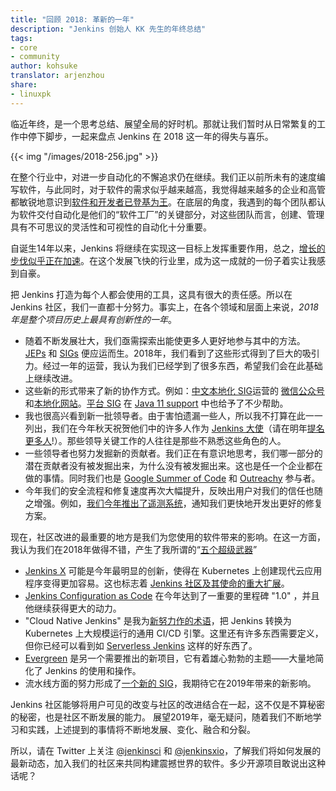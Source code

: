 ```yaml
---
title: "回顾 2018: 革新的一年"
description: "Jenkins 创始人 KK 先生的年终总结"
tags:
- core
- community
author: kohsuke
translator: arjenzhou
share:
- linuxpk
---
```


临近年终，是一个思考总结、展望全局的好时机。那就让我们暂时从日常繁复的工作中停下脚步，一起来盘点 Jenkins 在 2018 这一年的得失与喜乐。

{{< img "/images/2018-256.jpg" >}}

在整个行业中，对进一步自动化的不懈追求仍在继续。我们正以前所未有的速度编写软件，与此同时，对于软件的需求似乎越来越高，我觉得越来越多的企业和高管都敏锐地意识到[软件和开发者已登基为王](https://www.ciodive.com/news/software-is-king-and-developers-are-in-high-demand/519272/)。在底层的角度，我遇到的每个团队都认为软件交付自动化是他们的“软件工厂”的关键部分，对这些团队而言，创建、管理具有不可思议的灵活性和可视性的自动化十分重要。

自诞生14年以来，Jenkins 将继续在实现这一目标上发挥重要作用，总之，[增长的步伐似乎正在加速](http://stats.jenkins.io/jenkins-stats/svg/total-jenkins.svg)。在这个发展飞快的行业里，成为这一成就的一份子着实让我感到自豪。

把 Jenkins 打造为每个人都会使用的工具，这具有很大的责任感。所以在 Jenkins 社区，我们一直都十分努力。事实上，在各个领域和层面上来说，*2018年是整个项目历史上最具有创新性的一年*。

* 随着不断发展壮大，我们亟需探索出能使更多人更好地参与其中的方法。[JEPs](https://github.com/jenkinsci/jep/) 和 [SIGs](https://jenkins.io/sigs/) 便应运而生。2018年，我们看到了这些形式得到了巨大的吸引力。经过一年的运营，我认为我们已经学到了很多东西，希望我们会在此基础上继续改进。
* 这些新的形式带来了新的协作方式。例如：[中文本地化 SIG](https://jenkins.io/sigs/chinese-localization/)运营的 [微信公众号](https://jenkins.io/sigs/chinese-localization/#wechat)和[本地化网站](https://jenkins.io/zh/)。[平台 SIG](https://jenkins.io/sigs/platform/) 在 [Java 11 support](https://jenkins.io/zh/blog/2018/12/14/java11-preview-availability/) 中也给予了不少帮助。
* 我也很高兴看到新一批领导者。由于害怕遗漏一些人，所以我不打算在此一一列出，我们在今年秋天祝贺他们中的许多人作为 [Jenkins 大使](https://flic.kr/p/2asPXx1)（请在明年[提名更多人](https://wiki.jenkins.io/display/JENKINS/Jenkins+Ambassador)!）。那些领导关键工作的人往往是那些不熟悉这些角色的人。
* 一些领导者也努力发掘新的贡献者。我们正在有意识地思考，我们哪一部分的潜在贡献者没有被发掘出来，为什么没有被发掘出来。这也是任一个企业都在做的事情。同时我们也是 [Google Summer of Code](https://jenkins.io/zh/blog/2018/10/14/gsoc2018-results/) 和 [Outreachy](https://jenkins.io/zh/blog/2018/12/10/outreachy-audit-log-plugin/) 参与者。
* 今年我们的安全流程和修复速度再次大幅提升，反映出用户对我们的信任也随之增强。例如，[我们今年推出了遥测系统](https://jenkins.io/zh/blog/2018/10/09/telemetry/)，通知我们更快地开发出更好的修复方案。

现在，社区改进的最重要的地方是我们为您使用的软件带来的影响。在这一方面，我认为我们在2018年做得不错，产生了我所谓的“[五个超级武器](https://www.youtube.com/watch?v=qE3tfS7k1VI)”

* [Jenkins X](https://jenkins-x.io/) 可能是今年最明显的创新，使得在 Kubernetes 上创建现代云应用程序变得更加容易。这也标志着 [Jenkins 社区及其使命的重大扩展](https://jenkins.io/zh/blog/2018/03/20/evolving-mission-of-jenkins/)。
* [Jenkins Configuration as Code](https://jenkins.io/projects/jcasc/) 在今年达到了一重要的里程碑 "1.0" ，并且他继续获得更大的动力。
* "Cloud Native Jenkins" 是我为[新努力作的术语](https://jenkins.io/zh/blog/2018/08/31/shifting-gears/)，把 Jenkins 转换为 Kubernetes 上大规模运行的通用 CI/CD 引擎。这里还有许多东西需要定义，但你已经可以看到如 [Serverless Jenkins](https://medium.com/@jdrawlings/serverless-jenkins-with-jenkins-x-9134cbfe6870) 这样的好东西了。
* [Evergreen](https://jenkins.io/projects/evergreen/) 是另一个需要推出的新项目，它有着雄心勃勃的主题——大量地简化了 Jenkins 的使用和操作。
* 流水线方面的努力形成了[一个新的 SIG](https://jenkins.io/sigs/pipeline-authoring/)，我期待它在2019年带来的新影响。

Jenkins 社区能够将用户可见的改变与社区的改进结合在一起，这不仅是不算秘密的秘密，也是社区不断发展的能力。
展望2019年，毫无疑问，随着我们不断地学习和实践，上述提到的事情将不断地发展、变化、融合和分裂。

所以，请在 Twitter 上关注 [@jenkinsci](https://twitter.com/jenkinsci) 和 [@jenkinsxio](https://twitter.com/jenkinsxio)，了解我们将如何发展的最新动态，加入我们的社区来共同构建震撼世界的软件。多少开源项目敢说出这种话呢？
